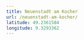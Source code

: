 ```yaml
---
title: Neuenstadt am Kocher
url: /neuenstadt-am-kocher/
latitude: 49.2361584
longitude: 9.3293362
---
```

